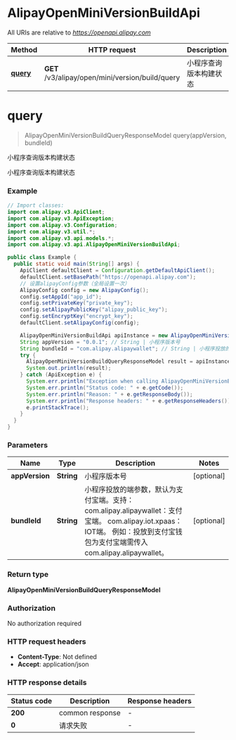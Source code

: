 # AlipayOpenMiniVersionBuildApi

All URIs are relative to *https://openapi.alipay.com*

| Method | HTTP request | Description |
|------------- | ------------- | -------------|
| [**query**](AlipayOpenMiniVersionBuildApi.md#query) | **GET** /v3/alipay/open/mini/version/build/query | 小程序查询版本构建状态 |


<a name="query"></a>
# **query**
> AlipayOpenMiniVersionBuildQueryResponseModel query(appVersion, bundleId)

小程序查询版本构建状态

小程序查询版本构建状态

### Example
```java
// Import classes:
import com.alipay.v3.ApiClient;
import com.alipay.v3.ApiException;
import com.alipay.v3.Configuration;
import com.alipay.v3.util.*;
import com.alipay.v3.api.models.*;
import com.alipay.v3.api.AlipayOpenMiniVersionBuildApi;

public class Example {
  public static void main(String[] args) {
    ApiClient defaultClient = Configuration.getDefaultApiClient();
    defaultClient.setBasePath("https://openapi.alipay.com");
    // 设置alipayConfig参数（全局设置一次）
    AlipayConfig config = new AlipayConfig();
    config.setAppId("app_id");
    config.setPrivateKey("private_key");
    config.setAlipayPublicKey("alipay_public_key");
    config.setEncryptKey("encrypt_key");
    defaultClient.setAlipayConfig(config);

    AlipayOpenMiniVersionBuildApi apiInstance = new AlipayOpenMiniVersionBuildApi(defaultClient);
    String appVersion = "0.0.1"; // String | 小程序版本号
    String bundleId = "com.alipay.alipaywallet"; // String | 小程序投放的端参数，默认为支付宝端。支持：  com.alipay.alipaywallet：支付宝端。 com.alipay.iot.xpaas：IOT端。 例如：投放到支付宝钱包为支付宝端需传入 com.alipay.alipaywallet。
    try {
      AlipayOpenMiniVersionBuildQueryResponseModel result = apiInstance.query(appVersion, bundleId);
      System.out.println(result);
    } catch (ApiException e) {
      System.err.println("Exception when calling AlipayOpenMiniVersionBuildApi#query");
      System.err.println("Status code: " + e.getCode());
      System.err.println("Reason: " + e.getResponseBody());
      System.err.println("Response headers: " + e.getResponseHeaders());
      e.printStackTrace();
    }
  }
}
```

### Parameters

| Name | Type | Description  | Notes |
|------------- | ------------- | ------------- | -------------|
| **appVersion** | **String**| 小程序版本号 | [optional] |
| **bundleId** | **String**| 小程序投放的端参数，默认为支付宝端。支持：  com.alipay.alipaywallet：支付宝端。 com.alipay.iot.xpaas：IOT端。 例如：投放到支付宝钱包为支付宝端需传入 com.alipay.alipaywallet。 | [optional] |

### Return type

**AlipayOpenMiniVersionBuildQueryResponseModel**

### Authorization

No authorization required

### HTTP request headers

 - **Content-Type**: Not defined
 - **Accept**: application/json

### HTTP response details
| Status code | Description | Response headers |
|-------------|-------------|------------------|
| **200** | common response |  -  |
| **0** | 请求失败 |  -  |

